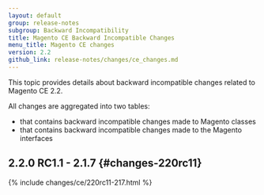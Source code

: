 ```yaml
---
layout: default
group: release-notes
subgroup: Backward Incompatibility
title: Magento CE Backward Incompatible Changes
menu_title: Magento CE changes
version: 2.2
github_link: release-notes/changes/ce_changes.md
---
```


This topic provides details about backward incompatible changes related to Magento CE 2.2.

All changes are aggregated into two tables:

- that contains backward incompatible changes made to Magento classes
- that contains backward incompatible changes made to the Magento interfaces

## 2.2.0 RC1.1 - 2.1.7 {#changes-220rc11}

{% include changes/ce/220rc11-217.html %}